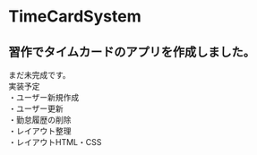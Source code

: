 # TimeCardSystem
## 習作でタイムカードのアプリを作成しました。
まだ未完成です。  
実装予定  
・ユーザー新規作成<br>
・ユーザー更新<br>
・勤怠履歴の削除<br>
・レイアウト整理<br>
・レイアウトHTML・CSS

